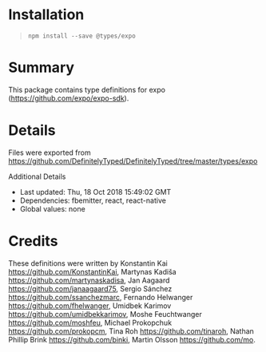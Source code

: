 # Installation
> `npm install --save @types/expo`

# Summary
This package contains type definitions for expo (https://github.com/expo/expo-sdk).

# Details
Files were exported from https://github.com/DefinitelyTyped/DefinitelyTyped/tree/master/types/expo

Additional Details
 * Last updated: Thu, 18 Oct 2018 15:49:02 GMT
 * Dependencies: fbemitter, react, react-native
 * Global values: none

# Credits
These definitions were written by Konstantin Kai <https://github.com/KonstantinKai>, Martynas Kadiša <https://github.com/martynaskadisa>, Jan Aagaard <https://github.com/janaagaard75>, Sergio Sánchez <https://github.com/ssanchezmarc>, Fernando Helwanger <https://github.com/fhelwanger>, Umidbek Karimov <https://github.com/umidbekkarimov>, Moshe Feuchtwanger <https://github.com/moshfeu>, Michael Prokopchuk <https://github.com/prokopcm>, Tina Roh <https://github.com/tinaroh>, Nathan Phillip Brink <https://github.com/binki>, Martin Olsson <https://github.com/mo>.

